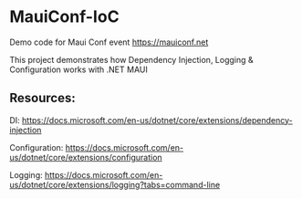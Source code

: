 # MauiConf-IoC
Demo code for Maui Conf event https://mauiconf.net

This project demonstrates how Dependency Injection, Logging & Configuration works with .NET MAUI

## Resources:

DI: https://docs.microsoft.com/en-us/dotnet/core/extensions/dependency-injection

Configuration: https://docs.microsoft.com/en-us/dotnet/core/extensions/configuration

Logging: https://docs.microsoft.com/en-us/dotnet/core/extensions/logging?tabs=command-line
